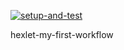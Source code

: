 [![setup-and-test](https://github.com/G3ntleM4n/hexlet-my-first-workflow/actions/workflows/say-hello.yml/badge.svg)](https://github.com/G3ntleM4n/hexlet-my-first-workflow/actions/workflows/say-hello.yml)

hexlet-my-first-workflow
